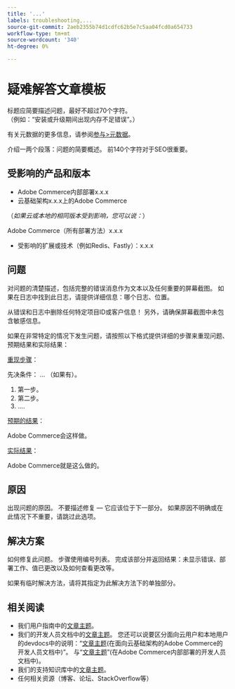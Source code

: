 ```yaml
---
title: '...'
labels: troubleshooting,...
source-git-commit: 2aeb2355b74d1cdfc62b5e7c5aa04fcd0a654733
workflow-type: tm+mt
source-wordcount: '340'
ht-degree: 0%

---
```



# 疑难解答文章模板

标题应简要描述问题，最好不超过70个字符。<br/>
（例如：“安装或升级期间出现内存不足错误”。）

有关元数据的更多信息，请参阅[参与>元数据](../../CONTRIBUTING.md#metadata)。

介绍一两个段落：问题的简要概述。 前140个字符对于SEO很重要。

## 受影响的产品和版本

* Adobe Commerce内部部署x.x.x
* 云基础架构x.x.x上的Adobe Commerce

（*如果云或本地的相同版本受到影响，您可以说：*）

Adobe Commerce（所有部署方法）x.x.x

* 受影响的扩展或技术（例如Redis、Fastly）：x.x.x

## 问题

对问题的清楚描述，包括完整的错误消息作为文本以及任何重要的屏幕截图。
如果在日志中找到此日志，请提供详细信息：哪个日志、位置。

从错误和日志中删除任何特定项目ID或客户信息！ 另外，请确保屏幕截图中未包含敏感信息。

如果在非常特定的情况下发生问题，请按照以下格式提供详细的步骤来重现问题、预期结果和实际结果：

<u>重现步骤</u>：

先决条件： ... （如果有）。

1. 第一步。
1. 第二步。
1. ....

<u>预期的结果</u>：

Adobe Commerce会这样做。

<u>实际结果</u>：

Adobe Commerce就是这么做的。

## 原因

出现问题的原因。 不要描述修复 — 它应该位于下一部分。 如果原因不明确或在此情况下不重要，请跳过此选项。

## 解决方案

如何修复此问题。 步骤使用编号列表。
完成该部分并返回结果：未显示错误、部署工作、值已更改以及如何查看更改等。

如果有临时解决方法，请将其指定为此解决方法下的单独部分。

## 相关阅读

* 我们用户指南中的[文章主题](https://experienceleague.adobe.com/en/docs/commerce-admin/user-guides/home)。
* 我们的开发人员文档中的[文章主题](https://developer.adobe.com/commerce/docs/)。 您还可以说要区分面向云用户和本地用户的devdocs中的说明：“[文章主题](https://developer.adobe.com/commerce/docs/)(在面向云基础架构的Adobe Commerce的开发人员文档中)”。 与“[文章主题](https://developer.adobe.com/commerce/docs/)”(在Adobe Commerce内部部署的开发人员文档中)。
* 我们的支持知识库中的[文章主题](https://support.magento.com/hc/en-us)。
* 任何相关资源（博客、论坛、StackOverflow等）
